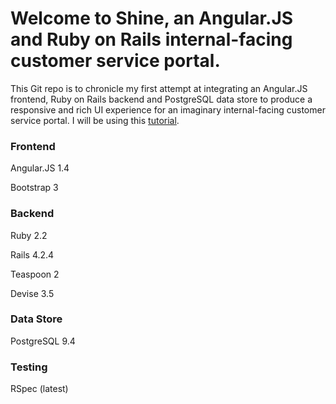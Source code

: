 # Welcome to Shine, an Angular.JS and Ruby on Rails internal-facing customer service portal.
This Git repo is to chronicle my first attempt at integrating an Angular.JS frontend, Ruby on Rails backend and PostgreSQL data store to produce a responsive and rich UI experience for an imaginary internal-facing customer service portal. I will be using this [tutorial](https://pragprog.com/book/dcbang/rails-angular-postgres-and-bootstrap).


### Frontend 
Angular.JS    1.4

Bootstrap     3

### Backend
Ruby          2.2

Rails         4.2.4

Teaspoon      2

Devise        3.5

### Data Store
PostgreSQL    9.4

### Testing
RSpec (latest)

